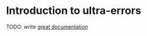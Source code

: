 # Introduction to ultra-errors

TODO: write [great documentation](http://jacobian.org/writing/what-to-write/)

